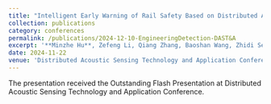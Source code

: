 ```yaml
---
title: "Intelligent Early Warning of Rail Safety Based on Distributed Acoustic Sensing"
collection: publications
category: conferences
permalink: /publications/2024-12-10-EngineeringDetection-DAST&A
excerpt: '**Minzhe Hu**, Zefeng Li, Qiang Zhang, Baoshan Wang, Zhidi Sensing Technology Co., Ltd., and Hefei Rail Transit Group Operation Co., Ltd'
date: 2024-11-22
venue: 'Distributed Acoustic Sensing Technology and Application Conference'
---
```


The presentation received the Outstanding Flash Presentation at Distributed Acoustic Sensing Technology and Application Conference.